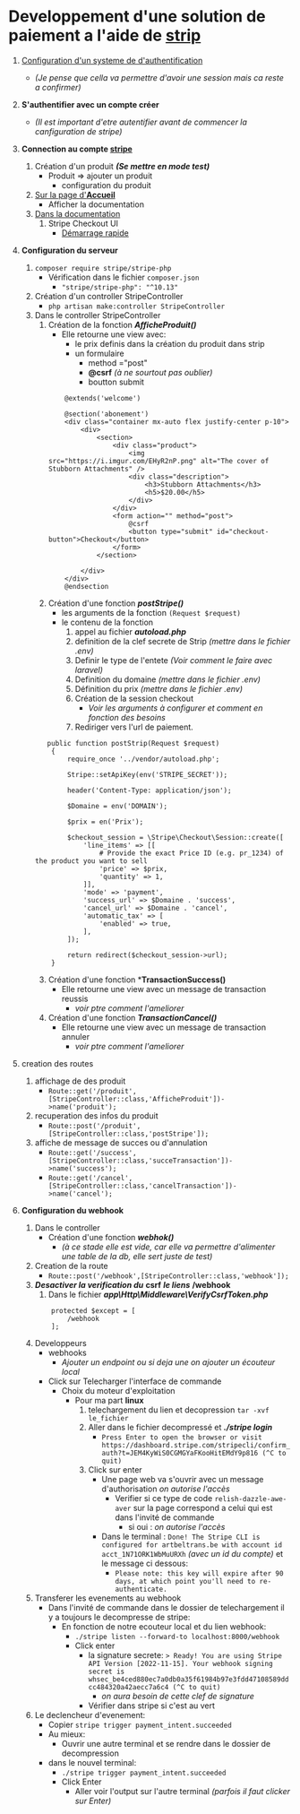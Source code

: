 # Developpement d'une solution de paiement a l'aide de [strip](https://stripe.com/fr-be) 

1. [Configuration d'un systeme de d'authentification](https://github.com/AlbertNd/Notes/blob/main/Authentification.md)
    - *(Je pense que cella va permettre d'avoir une session mais ca reste a confirmer)*

2. **S'authentifier avec un compte créer**
    - *(Il est important d'etre autentifier avant de commencer la canfiguration de stripe)*
3. **Connection au compte [stripe](https://stripe.com/fr-be)**
    1. Création d'un produit ***(Se mettre en mode test)***
        - Produit => ajouter un produit 
            - configuration du produit 
    2. [Sur la page d'**Accueil**](https://dashboard.stripe.com/test/dashboard) 
        - Afficher la documentation 
    3. [Dans la documentation](https://stripe.com/docs/payments?payments=popular)
        1. Stripe Checkout UI
            - [Démarrage rapide](https://stripe.com/docs/checkout/quickstart)
4. **Configuration du serveur** 
    1. `composer require stripe/stripe-php`
        - Vérification dans le fichier `composer.json`
            - `"stripe/stripe-php": "^10.13"`
    2. Création d'un controller StripeController
        - `php artisan make:controller StripeController`
    3. Dans le controller StripeController 
        1. Création de la fonction ***AfficheProduit()***
            - Elle retourne une view avec:
                - le prix definis dans la création du produit dans strip 
                - un formulaire 
                    - method ="post"
                    - **@csrf** *(à ne sourtout pas oublier)*
                    - boutton submit
            ```
                @extends('welcome')

                @section('abonement')
                <div class="container mx-auto flex justify-center p-10">
                    <div>
                        <section>
                            <div class="product">
                                <img src="https://i.imgur.com/EHyR2nP.png" alt="The cover of Stubborn Attachments" />
                                <div class="description">
                                    <h3>Stubborn Attachments</h3>
                                    <h5>$20.00</h5>
                                </div>
                            </div>
                            <form action="" method="post">
                                @csrf
                                <button type="submit" id="checkout-button">Checkout</button>
                            </form>
                        </section>

                    </div>
                </div>
                @endsection
            ```
        2. Création d'une fonction ***postStripe()***
            - les arguments de la fonction `(Request $request)`
            - le contenu de la fonction
                1. appel au fichier ***autoload.php***
                2. definition de la clef secrete de Strip *(mettre dans le fichier .env)*
                3. Definir le type de l'entete *(Voir comment le faire avec laravel)*
                4. Definition du domaine *(mettre dans le fichier .env)*
                5. Définition du prix *(mettre dans le fichier .env)*
                5. Création de la session checkout
                    - *Voir les arguments à configurer et comment en fonction des besoins*
                6. Rediriger vers l'url de paiement. 
        ```
           public function postStrip(Request $request)
            {
                require_once '../vendor/autoload.php';

                Stripe::setApiKey(env('STRIPE_SECRET'));

                header('Content-Type: application/json');

                $Domaine = env('DOMAIN');

                $prix = en('Prix');

                $checkout_session = \Stripe\Checkout\Session::create([
                    'line_items' => [[
                        # Provide the exact Price ID (e.g. pr_1234) of the product you want to sell
                        'price' => $prix,
                        'quantity' => 1,
                    ]],
                    'mode' => 'payment',
                    'success_url' => $Domaine . 'success',
                    'cancel_url' => $Domaine . 'cancel',
                    'automatic_tax' => [
                        'enabled' => true,
                    ],
                ]);
            
                return redirect($checkout_session->url);
            } 
        ``` 
        3. Création d'une fonction ***TransactionSuccess()**
            - Elle retourne une view avec un message de transaction reussis
                - *voir ptre comment l'ameliorer* 
        4. Création d'une fonction ***TransactionCancel()***
            - Elle retourne une view avec un message de transaction annuler
                - *voir ptre comment l'ameliorer* 
5. creation des routes 
    1. affichage de des produit 
        - `Route::get('/produit',[StripeController::class,'AfficheProduit'])->name('produit');`
    2. recuperation des infos du produit 
        - `Route::post('/produit',[StripeController::class,'postStripe']);`
    3. affiche de message de succes ou d'annulation 
        - `Route::get('/success',[StripeController::class,'succeTransaction'])->name('success');`
        - `Route::get('/cancel',[StripeController::class,'cancelTransaction'])->name('cancel');`
6. **Configuration du webhook**
    1. Dans le controller 
        - Création d'une fonction ***webhok()***
            - *(à ce stade elle est vide, car elle va permettre d'alimenter une table de la db, elle sert juste de test)*
    2. Creation de la route 
        - `Route::post('/webhook',[StripeController::class,'webhook']);`
    2. ***Desactiver la verification du*** **csrf** ***le liens*** **/webhook**
        1. Dans le fichier ***app\Http\Middleware\VerifyCsrfToken.php***
        ```
            protected $except = [
                /webhook
            ];
        ```
    3. Developpeurs 
        - webhooks
            - *Ajouter un endpoint ou si deja une on ajouter un écouteur local* 
        - Click sur Telecharger l'interface de commande 
            - Choix du moteur d'exploitation 
                - Pour ma part **linux** 
                    1. telechargement du lien et decopression `tar -xvf le_fichier`
                    2. Aller dans le fichier decompressé et ***./stripe login***
                        - `Press Enter to open the browser or visit https://dashboard.stripe.com/stripecli/confirm_auth?t=JEM4KyWiS0CGMGYaFKooHitEMdY9p816 (^C to quit)` 
                    3. Click sur enter 
                        - Une page web va s'ouvrir avec un message d'authorisation *on autorise l'accès*
                            - Verifier si ce type de code `relish-dazzle-awe-aver` sur la page correspond a celui qui est dans l'invité de commande
                                - si oui : *on autorise l'accès* 
                        - Dans le terminal : `Done! The Stripe CLI is configured for artbeltrans.be with account id acct_1N71ORK1WbMuURXh` *(avec un id du compte)* et le message ci dessous:
                            - `Please note: this key will expire after 90 days, at which point you'll need to re-authenticate.`
    4. Transferer les evenements au webhook 
        - Dans l'invité de commande dans le dossier de telechargement il y a toujours le decompresse de stripe: 
            - En fonction de notre ecouteur local et du lien webhook:
                - `./stripe listen --forward-to localhost:8000/webhook`
                - Click enter 
                    - la signature secrete: `> Ready! You are using Stripe API Version [2022-11-15]. Your webhook signing secret is whsec_be4ced880ec7a0db0a35f61984b97e3fdd47108589ddcc484320a42aecc7a6c4 (^C to quit)`
                        - *on aura besoin de cette clef de signature*
                    - Vérifier dans stripe si c'est au vert 
    5. Le declencheur d'evenement: 
        - Copier `stripe trigger payment_intent.succeeded`
        - Au mieux: 
            - Ouvrir une autre terminal et se rendre dans le dossier de decompression 
        - dans le nouvel terminal:
            - `./stripe trigger payment_intent.succeeded`
            - Click Enter 
                - Aller voir l'output sur l'autre terminal *(parfois il faut clicker sur Enter)*